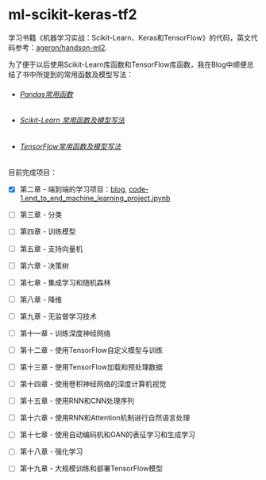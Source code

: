 # ml-scikit-keras-tf2
学习书籍《机器学习实战：Scikit-Learn、Keras和TensorFlow》的代码，英文代码参考：[ageron/handson-ml2](https://github.com/ageron/handson-ml2).

为了便于以后使用Scikit-Learn库函数和TensorFlow库函数，我在Blog中顺便总结了书中所提到的常用函数及模型写法：

- ###### [Pandas常用函数](https://wty-yy.github.io/posts/64648/#pandas)

- ###### [Scikit-Learn 常用函数及模型写法](https://wty-yy.github.io/posts/65380/)

- ###### [TensorFlow常用函数及模型写法](https://wty-yy.github.io/posts/48334/)

目前完成项目：

- [x] 第二章 - 端到端的学习项目：[blog](https://wty-yy.github.io/posts/44338/), [code-1.end_to_end_machine_learning_project.ipynb](https://github.com/wty-yy/ml-scikit-keras-tf2/blob/main/1.end_to_end_machine_learning_project.ipynb)
- [ ] 第三章 - 分类
- [ ] 第四章 - 训练模型
- [ ] 第五章 - 支持向量机
- [ ] 第六章 - 决策树
- [ ] 第七章 - 集成学习和随机森林
- [ ] 第八章 - 降维
- [ ] 第九章 - 无监督学习技术
- [ ] 第十一章 - 训练深度神经网络
- [ ] 第十二章 - 使用TensorFlow自定义模型与训练
- [ ] 第十三章 - 使用TensorFlow加载和预处理数据
- [ ] 第十四章 - 使用卷积神经网络的深度计算机视觉
- [ ] 第十五章 - 使用RNN和CNN处理序列
- [ ] 第十六章 - 使用RNN和Attention机制进行自然语言处理
- [ ] 第十七章 - 使用自动编码机和GAN的表征学习和生成学习
- [ ] 第十八章 - 强化学习
- [ ] 第十九章 - 大规模训练和部署TensorFlow模型

